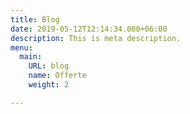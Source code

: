 ```yaml
---
title: Blog
date: 2019-05-12T12:14:34.000+06:00
description: This is meta description.
menu:
  main:
    URL: blog
    name: Offerte
    weight: 2

---
```

